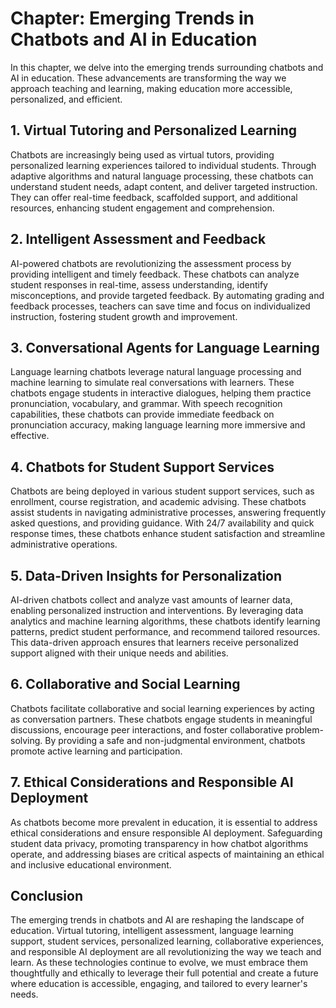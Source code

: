 Chapter: Emerging Trends in Chatbots and AI in Education
========================================================

In this chapter, we delve into the emerging trends surrounding chatbots and AI in education. These advancements are transforming the way we approach teaching and learning, making education more accessible, personalized, and efficient.

**1. Virtual Tutoring and Personalized Learning**
-------------------------------------------------

Chatbots are increasingly being used as virtual tutors, providing personalized learning experiences tailored to individual students. Through adaptive algorithms and natural language processing, these chatbots can understand student needs, adapt content, and deliver targeted instruction. They can offer real-time feedback, scaffolded support, and additional resources, enhancing student engagement and comprehension.

**2. Intelligent Assessment and Feedback**
------------------------------------------

AI-powered chatbots are revolutionizing the assessment process by providing intelligent and timely feedback. These chatbots can analyze student responses in real-time, assess understanding, identify misconceptions, and provide targeted feedback. By automating grading and feedback processes, teachers can save time and focus on individualized instruction, fostering student growth and improvement.

**3. Conversational Agents for Language Learning**
--------------------------------------------------

Language learning chatbots leverage natural language processing and machine learning to simulate real conversations with learners. These chatbots engage students in interactive dialogues, helping them practice pronunciation, vocabulary, and grammar. With speech recognition capabilities, these chatbots can provide immediate feedback on pronunciation accuracy, making language learning more immersive and effective.

**4. Chatbots for Student Support Services**
--------------------------------------------

Chatbots are being deployed in various student support services, such as enrollment, course registration, and academic advising. These chatbots assist students in navigating administrative processes, answering frequently asked questions, and providing guidance. With 24/7 availability and quick response times, these chatbots enhance student satisfaction and streamline administrative operations.

**5. Data-Driven Insights for Personalization**
-----------------------------------------------

AI-driven chatbots collect and analyze vast amounts of learner data, enabling personalized instruction and interventions. By leveraging data analytics and machine learning algorithms, these chatbots identify learning patterns, predict student performance, and recommend tailored resources. This data-driven approach ensures that learners receive personalized support aligned with their unique needs and abilities.

**6. Collaborative and Social Learning**
----------------------------------------

Chatbots facilitate collaborative and social learning experiences by acting as conversation partners. These chatbots engage students in meaningful discussions, encourage peer interactions, and foster collaborative problem-solving. By providing a safe and non-judgmental environment, chatbots promote active learning and participation.

**7. Ethical Considerations and Responsible AI Deployment**
-----------------------------------------------------------

As chatbots become more prevalent in education, it is essential to address ethical considerations and ensure responsible AI deployment. Safeguarding student data privacy, promoting transparency in how chatbot algorithms operate, and addressing biases are critical aspects of maintaining an ethical and inclusive educational environment.

**Conclusion**
--------------

The emerging trends in chatbots and AI are reshaping the landscape of education. Virtual tutoring, intelligent assessment, language learning support, student services, personalized learning, collaborative experiences, and responsible AI deployment are all revolutionizing the way we teach and learn. As these technologies continue to evolve, we must embrace them thoughtfully and ethically to leverage their full potential and create a future where education is accessible, engaging, and tailored to every learner's needs.
